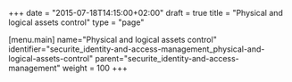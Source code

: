 +++
date = "2015-07-18T14:15:00+02:00"
draft = true
title = "Physical and logical assets control"
type = "page"

[menu.main]
name="Physical and logical assets control"
identifier="securite_identity-and-access-management_physical-and-logical-assets-control"
parent="securite_identity-and-access-management"
weight = 100
+++
